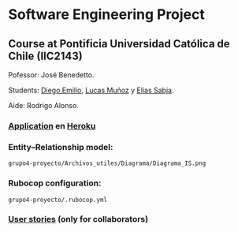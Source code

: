 # Software Engineering Project

## Course at Pontificia Universidad Católica de Chile (IIC2143)

Pofessor: José Benedetto.

Students: [Diego Emilio](https://github.com/DiegoEmilio01), [Lucas Muñoz](https://github.com/Luckbox314) y [Elías Sabja](https://github.com/EliasSabja).

Aide: Rodrigo Alonso.

### [Application](https://swipe-eat.herokuapp.com/) en [Heroku](https://www.heroku.com/)

### Entity–Relationship model:

`grupo4-proyecto/Archivos_utiles/Diagrama/Diagrama_IS.png`

### Rubocop configuration:

`grupo4-proyecto/.rubocop.yml`

### [User stories](https://trello.com/b/1NwNDwc7/todo-list-relatos-de-usuario) (only for collaborators)
